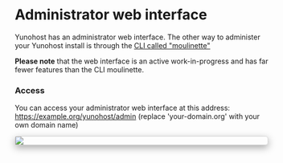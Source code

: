 # Administrator web interface

Yunohost has an administrator web interface. The other way to administer your Yunohost install is through the [CLI called "moulinette"](/moulinette)

**Please note** that the web interface is an active work-in-progress and has far fewer features than the CLI moulinette.

### Access

You can access your administrator web interface at this address: https://example.org/yunohost/admin (replace 'your-domain.org' with your own domain name)

<div class="text-center" style="max-width:100%;border-radius: 5px;border: 1px solid rgba(0,0,0,0.15);box-shadow: 0 5px 15px rgba(0,0,0,0.35);">
<img src="https://yunohost.org/images/manage_en.png" style="max-width:100%;">
</div>
